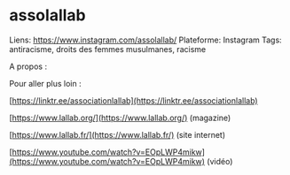 # assolallab

Liens: https://www.instagram.com/assolallab/
Plateforme: Instagram
Tags: antiracisme, droits des femmes musulmanes, racisme

A propos :

Pour aller plus loin :

[https://linktr.ee/associationlallab](https://linktr.ee/associationlallab)

[https://www.lallab.org/](https://www.lallab.org/) (magazine)

[https://www.lallab.fr/](https://www.lallab.fr/) (site internet)

[https://www.youtube.com/watch?v=EOpLWP4mikw](https://www.youtube.com/watch?v=EOpLWP4mikw) (vidéo)